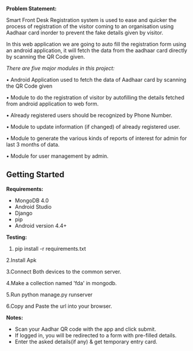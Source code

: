 <b>Problem Statement:</b>

Smart Front Desk Registration system is used to ease and quicker the process of  registration of the visitor coming to an organisation using Aadhaar card inorder to prevent the fake details given by visitor. 

In this web application we are going to auto fill the registration form using an android application, it will fetch the data from the aadhaar card directly by scanning the QR Code given. 

<i>There are five major modules in this project:</i>

•	Android Application used to fetch the data of Aadhaar card by scanning the QR Code given

•	Module to do the registration of visitor by autofilling the details fetched from android application to web form.

•	Already registered users should be recognized by Phone Number.

•	Module to update information (if changed) of already registered user.

•	Module to generate the various kinds of reports of interest for admin for last 3 months of data. 

•	Module for user management by admin.


<h2>Getting Started</h2>

<b>Requirements:</b>

<ul>
<li>MongoDB 4.0</li>
<li>Android Studio</li>
<li>Django</li>
<li>pip</li>
<li>Android version 4.4+</li>
</ul>

<b>Testing:</b>
1. pip install -r requirements.txt

2.Install Apk

3.Connect Both devices to the common server.

4.Make a collection named 'fda' in mongodb.

5.Run python manage.py runserver <IP>

6.Copy and Paste the url into your browser.

<b>Notes:</b>
<ul>
<li>Scan your Aadhar QR code with the app and click submit.</li>
<li>If logged in, you will be redirected to a form with pre-filled details.</li>
<li>Enter the asked details(if any) & get temporary entry card.</li>
</ul>